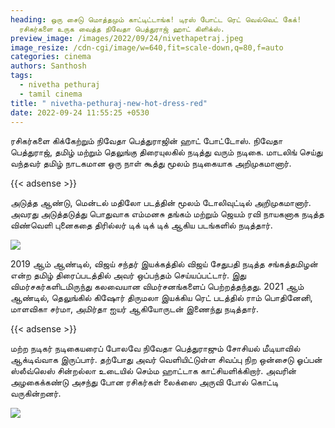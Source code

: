 ```yaml
---
heading: ஒரு சைடு மொத்தமும் காட்டிட்டாங்க! டிரஸ் போட்ட ரெட் வெல்வெட் கேக்!
  ரசிகர்களை உருக வைத்த நிவேதா பெத்துராஜ் ஹாட் கிளிக்ஸ்.
preview_image: /images/2022/09/24/nivethapetraj.jpeg
image_resize: /cdn-cgi/image/w=640,fit=scale-down,q=80,f=auto
categories: cinema
authors: Santhosh
tags:
  - nivetha pethuraj
  - tamil cinema
title: " nivetha-pethuraj-new-hot-dress-red"
date: 2022-09-24 11:55:25 +0530
---
```

ரசிகர்களை கிக்கேற்றும் நிவேதா பெத்துராஜின் ஹாட் போட்டோஸ்.
நிவேதா பெத்துராஜ், தமிழ் மற்றும் தெலுங்கு திரையுலகில் நடித்து வரும் நடிகை. மாடலிங் செய்து வந்தவர் தமிழ் நாடகமான ஒரு நாள் கூத்து மூலம் நடிகையாக அறிமுகமானார். 

{{< adsense >}}

அடுத்த ஆண்டு, மென்டல் மதிலோ படத்தின் மூலம் டோலிவுட்டில் அறிமுகமானார். அவரது அடுத்தடுத்து பொதுவாக எம்மனசு தங்கம் மற்றும் ஜெயம் ரவி நாயகனாக நடித்த விண்வெளி புனைகதை திரில்லர் டிக் டிக் டிக் ஆகிய படங்களில் நடித்தார். 


![](/images/2022/09/24/nivetha-pethuraj-new-hot-dress-red.jpeg)

2019 ஆம் ஆண்டில், விஜய் சந்தர் இயக்கத்தில் விஜய் சேதுபதி நடித்த சங்கத்தமிழன் என்ற தமிழ் திரைப்படத்தில் அவர் ஒப்பந்தம் செய்யப்பட்டார். இது விமர்சகர்களிடமிருந்து கலவையான விமர்சனங்களைப் பெற்றத்தந்தது. 2021 ஆம் ஆண்டில், தெலுங்கில் கிஷோர் திருமலா இயக்கிய ரெட் படத்தில் ராம் பொதினேனி, மாளவிகா சர்மா, அமிர்தா ஐயர் ஆகியோருடன் இணைந்து நடித்தார்.

{{< adsense >}}


மற்ற நடிகர் நடிகையரைப் போலவே நிவேதா பெத்துராஜும் சோசியல் மீடியாவில் ஆக்டிவ்வாக இருப்பார். தற்போது அவர் வெளியிட்டுள்ள சிவப்பு நிற ஒன்சைடு ஓப்பன் ஸ்லீவ்லெஸ் சின்றல்லா உடையில் செம்ம ஹாட்டாக காட்சியளிக்கிறார்‌. அவரின் அழகைக்கண்டு அசந்து போன ரசிகர்கள் லைக்ஸை அருவி போல் கொட்டி வருகின்றனர்.

![](/images/2022/09/24/nivetha-pethuraj-new-hot-dress-red2.jpeg)